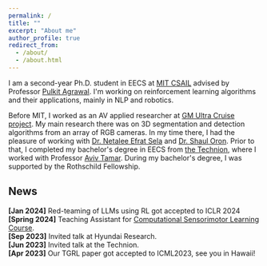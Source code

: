 ```yaml
---
permalink: /
title: ""
excerpt: "About me"
author_profile: true
redirect_from: 
  - /about/
  - /about.html
---
```


I am a second-year Ph.D. student in EECS at [MIT CSAIL](https://csail.mit.edu) advised by Professor [Pulkit Agrawal](https://people.csail.mit.edu/pulkitag/).  I'm working on reinforcement learning algorithms and their applications, mainly in NLP and robotics.

Before MIT, I worked as an AV applied researcher at [GM Ultra Cruise project](https://news.gm.com/newsroom.detail.html/Pages/news/us/en/2021/oct/1006-ultracruise.html). My main research there was on 3D segmentation and detection algorithms from an array of RGB cameras. In my time there, I had the pleasure of working with  [Dr. Netalee Efrat Sela](https://scholar.google.com/citations?user=L0cJiRwAAAAJ&hl=en&oi=sra) and [Dr. Shaul Oron](https://scholar.google.com/citations?user=YBQnkjIAAAAJ&hl=fil).
Prior to that, I completed my bachelor's degree in EECS from [the Technion](https://www.technion.ac.il/en/home-2/), where I worked with Professor [Aviv Tamar](https://avivt.github.io/avivt/). During my bachelor's degree, I was supported by the Rothschild Fellowship.

<h2>News</h2>

<b>[Jan 2024]</b> Red-teaming of LLMs using RL got accepted to ICLR 2024<br>
<b>[Spring 2024]</b> Teaching Assistant for <a href="https://pulkitag.github.io/6.884/sp20/"> Computational Sensorimotor Learning Course</a>. <br>
<b>[Sep 2023]</b> Invited talk at Hyundai Research. <br>
<b>[Jun 2023]</b> Invited talk at the Technion. <br>
<b>[Apr 2023]</b> Our TGRL paper got accepted to ICML2023, see you in Hawaii! <br>
